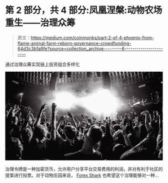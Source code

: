 # 第 2 部分，共 4 部分:凤凰涅槃:动物农场重生——治理众筹

> 原文：<https://medium.com/coinmonks/part-2-of-4-phoenix-from-flame-animal-farm-reborn-governance-crowdfunding-64d3c3b1a9fe?source=collection_archive---------6----------------------->

通过治理众筹实现链上投资组合多样化

![](img/9515498f524ffe89594e4038044d94fc.png)

治理令牌是一种加密货币，允许用户分享平台交易费用的利润，并对有利于社区的提案进行投票。对于动物庄园来说， [Forex Shark](https://medium.com/u/59c7c90ac647?source=post_page-----64d3c3b1a9fe--------------------------------) 也希望这个治理能够对一种…